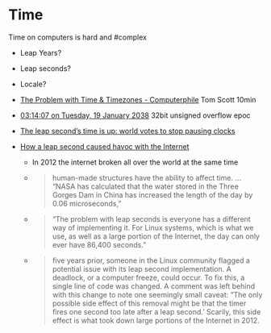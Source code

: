 Time
====

Time on computers is hard and #complex
* Leap Years?
* Leap seconds?
* Locale?

* [The Problem with Time & Timezones - Computerphile](https://www.youtube.com/watch?v=-5wpm-gesOY) Tom Scott 10min
* [03:14:07 on Tuesday, 19 January 2038](https://cookieplmonster.github.io/2022/02/17/year-2038-problem/) 32bit unsigned overflow epoc
* [The leap second’s time is up: world votes to stop pausing clocks](https://www.nature.com/articles/d41586-022-03783-5)

* [How a leap second caused havoc with the Internet](https://www.talesfromtheopsside.com/blog/how-a-leap-second-caused-havoc-with-the-internet/)
    * In 2012 the internet broken all over the world at the same time
    * > human-made structures have the ability to affect time. ... “NASA has calculated that the water stored in the Three Gorges Dam in China has increased the length of the day by 0.06 microseconds,”
    * > “The problem with leap seconds is everyone has a different way of implementing it. For Linux systems, which is what we use, as well as a large portion of the Internet, the day can only ever have 86,400 seconds.”
    * > five years prior, someone in the Linux community flagged a potential issue with its leap second implementation. A deadlock, or a computer freeze, could occur. To fix this, a single line of code was changed. A comment was left behind with this change to note one seemingly small caveat: “The only possible side effect of this removal might be that the timer fires one second too late after a leap second.’ Scarily, this side effect is what took down large portions of the Internet in 2012.
